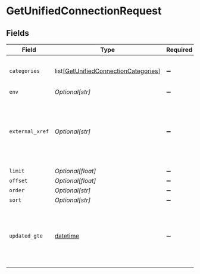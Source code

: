 # GetUnifiedConnectionRequest


## Fields

| Field                                                                                             | Type                                                                                              | Required                                                                                          | Description                                                                                       |
| ------------------------------------------------------------------------------------------------- | ------------------------------------------------------------------------------------------------- | ------------------------------------------------------------------------------------------------- | ------------------------------------------------------------------------------------------------- |
| `categories`                                                                                      | list[[GetUnifiedConnectionCategories](../../models/operations/getunifiedconnectioncategories.md)] | :heavy_minus_sign:                                                                                | Filter the results on these categories                                                            |
| `env`                                                                                             | *Optional[str]*                                                                                   | :heavy_minus_sign:                                                                                | N/A                                                                                               |
| `external_xref`                                                                                   | *Optional[str]*                                                                                   | :heavy_minus_sign:                                                                                | Filter the results to only those integrations for your user referenced by this value              |
| `limit`                                                                                           | *Optional[float]*                                                                                 | :heavy_minus_sign:                                                                                | N/A                                                                                               |
| `offset`                                                                                          | *Optional[float]*                                                                                 | :heavy_minus_sign:                                                                                | N/A                                                                                               |
| `order`                                                                                           | *Optional[str]*                                                                                   | :heavy_minus_sign:                                                                                | N/A                                                                                               |
| `sort`                                                                                            | *Optional[str]*                                                                                   | :heavy_minus_sign:                                                                                | N/A                                                                                               |
| `updated_gte`                                                                                     | [datetime](https://docs.python.org/3/library/datetime.html#datetime-objects)                      | :heavy_minus_sign:                                                                                | Return only results whose updated date is equal or greater to this value                          |